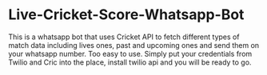 # Live-Cricket-Score-Whatsapp-Bot

This is a whatsapp bot that uses Cricket API to fetch different types of match data including lives ones, past and upcoming ones and send them on your whatsapp number.
Too easy to use. Simply put your credentials from Twilio and Cric into the place, install twilio api and you will be ready to go.
